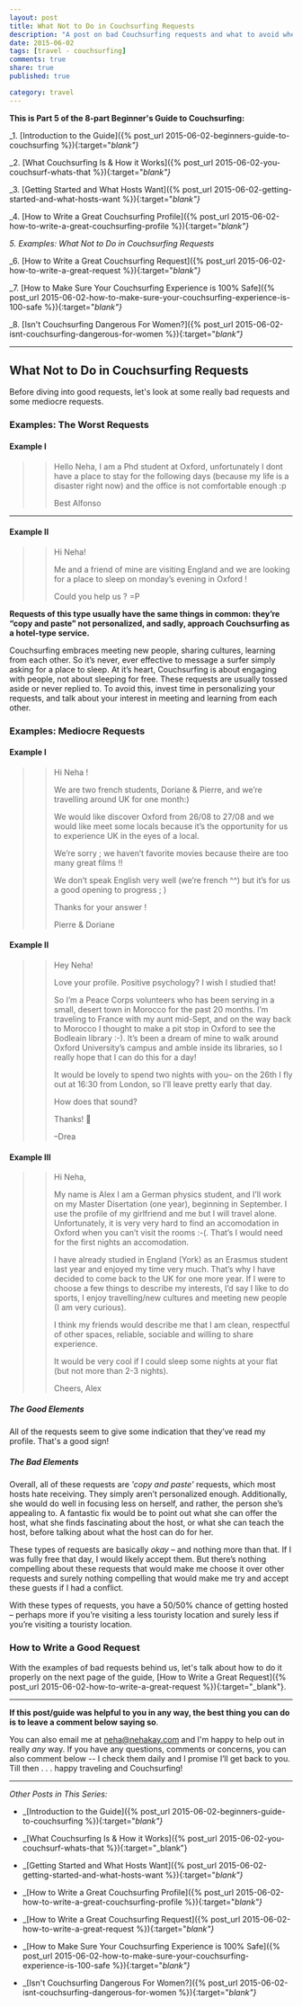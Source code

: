 ```yaml
---
layout: post
title: What Not to Do in Couchsurfing Requests
description: "A post on bad Couchsurfing requests and what to avoid when writing them."
date: 2015-06-02
tags: [travel - couchsurfing]
comments: true
share: true
published: true

category: travel
---
```


__This is Part 5 of the 8-part Beginner's Guide to Couchsurfing:__

_1. [Introduction to the Guide]({% post_url 2015-06-02-beginners-guide-to-couchsurfing %}){:target="_blank"}_

_2. [What Couchsurfing Is & How it Works]({% post_url 2015-06-02-you-couchsurf-whats-that %}){:target="_blank"}_

_3. [Getting Started and What Hosts Want]({% post_url 2015-06-02-getting-started-and-what-hosts-want %}){:target="_blank"}_

_4. [How to Write a Great Couchsurfing Profile]({% post_url 2015-06-02-how-to-write-a-great-couchsurfing-profile %}){:target="_blank"}_

_5. Examples: What *Not* to Do in Couchsurfing Requests_

_6. [How to Write a Great Couchsurfing Request]({% post_url 2015-06-02-how-to-write-a-great-request %}){:target="_blank"}_

_7. [How to Make Sure Your Couchsurfing Experience is 100% Safe]({% post_url 2015-06-02-how-to-make-sure-your-couchsurfing-experience-is-100-safe %}){:target="_blank"}_

_8. [Isn't Couchsurfing Dangerous For Women?]({% post_url 2015-06-02-isnt-couchsurfing-dangerous-for-women %}){:target="_blank"}_

-----

## What Not to Do in Couchsurfing Requests

Before diving into good requests, let's look at some really bad requests and some mediocre requests. 

### Examples: The Worst Requests

#### Example I
> > Hello Neha,
> > I am a Phd student at Oxford, unfortunately I dont have a place to stay for the following days (because my life is a disaster right now) and the office is not comfortable enough :p
> > 
> > Best
> > Alfonso

---------
#### Example II

> > Hi Neha!
> > 
> > Me and a friend of mine are visiting England and we are looking for a place to sleep on monday’s evening in Oxford !
> > 
> > Could you help us ? =P

__Requests of this type usually have the same things in common: they’re “copy and paste” not personalized, and sadly, approach Couchsurfing as a hotel-type service.__

Couchsurfing embraces meeting new people, sharing cultures, learning from each other. So it’s never, ever effective to message a surfer simply asking for a place to sleep. At it’s heart, Couchsurfing is about engaging with people, not about sleeping for free. These requests are usually tossed aside or never replied to. To avoid this, invest time in personalizing your requests, and talk about your interest in meeting and learning from each other.

### Examples: Mediocre Requests

#### Example I

> > Hi Neha !
> > 
> > We are two french students, Doriane & Pierre, and we’re travelling around UK for one month:)
> > 
> > We would like discover Oxford from 26/08 to 27/08 and we would like meet some locals because it’s the opportunity for us to experience UK in the eyes of a local.
> > 
> > We’re sorry ; we haven’t favorite movies because theire are too many great films !!
> > 
> > We don’t speak English very well (we’re french ^^) but it’s for us a good opening to progress ; )
> > 
> > Thanks for your answer !
> > 
> > Pierre & Doriane

#### Example II

> > Hey Neha!
> > 
> > Love your profile. Positive psychology? I wish I studied that!
> > 
> > So I’m a Peace Corps volunteers who has been serving in a small, desert town in Morocco for the past 20 months. I’m traveling to France with my aunt mid-Sept, and on the way back to Morocco I thought to make a pit stop in Oxford to see the Bodleain library :-). It’s been a dream of mine to walk around Oxford University’s campus and amble inside its libraries, so I really hope that I can do this for a day!
> > 
> > It would be lovely to spend two nights with you– on the 26th I fly out at 16:30 from London, so I’ll leave pretty early that day.
> > 
> > How does that sound?
> > 
> > Thanks! 🙂
> > 
> > –Drea
> > 

#### Example III

> > Hi Neha,
> > 
> > My name is Alex I am a German physics student, and I’ll work on my Master Disertation (one year), beginning in September. I use the profile of my girlfriend and me but I will travel alone. Unfortunately, it is very very hard to find an accomodation in Oxford when you can’t visit the rooms :-(. That’s I would need for the first nights an accomodation.
> > 
> > I have already studied in England (York) as an Erasmus student last year and enjoyed my time very much. That’s why I have decided to come back to the UK for one more year. If I were to choose a few things to describe my interests, I’d say I like to do sports, I enjoy travelling/new cultures and meeting new people (I am very curious).
> > 
> > I think my friends would describe me that I am clean, respectful of other spaces, reliable, sociable and willing to share experience.
> > 
> > It would be very cool if I could sleep some nights at your flat (but not more than 2-3 nights).
> > 
> > Cheers,
> > Alex

##### The Good Elements

All of the requests seem to give some indication that they’ve read my profile. That's a good sign!

##### The Bad Elements

Overall, all of these requests are _'copy and paste'_ requests, which most hosts hate receiving. They simply aren’t personalized enough. Additionally, she would do well in focusing less on herself, and rather, the person she’s appealing to. A fantastic fix would be to point out what she can offer the host, what she finds fascinating about the host, or what she can teach the host, before talking about what the host can do for her.

These types of requests are basically _okay_ – and nothing more than that. If I was fully free that day, I would likely accept them. But there’s nothing compelling about these requests that would make me choose it over other requests and surely nothing compelling that would make me try and accept these guests if I had a conflict. 

With these types of requests, you have a 50/50% chance of getting hosted – perhaps more if you’re visiting a less touristy location and surely less if you’re visiting a touristy location.

### How to Write a Good Request
With the examples of bad requests behind us, let's talk about how to do it properly on the next page of the guide, [How to Write a Great Request]({% post_url 2015-06-02-how-to-write-a-great-request %}){:target="_blank"}.

------

__If this post/guide was helpful to you in any way, the best thing you can do is to leave a comment below saying so__. 

You can also email me at [neha@nehakay.com](mailto:neha@nehakay.com) and I'm happy to help out in really _any_ way. If you have any questions, comments or concerns, you can also comment below -- I check them daily and I promise I’ll get back to you. Till then . . . happy traveling and Couchsurfing!

------

_Other Posts in This Series:_

* _[Introduction to the Guide]({% post_url 2015-06-02-beginners-guide-to-couchsurfing %}){:target="_blank"}_

*  _[What Couchsurfing Is & How it Works]({% post_url 2015-06-02-you-couchsurf-whats-that %}){:target="_blank"}

* _[Getting Started and What Hosts Want]({% post_url 2015-06-02-getting-started-and-what-hosts-want %}){:target="_blank"}_

* _[How to Write a Great Couchsurfing Profile]({% post_url 2015-06-02-how-to-write-a-great-couchsurfing-profile %}){:target="_blank"}_

* _[How to Write a Great Couchsurfing Request]({% post_url 2015-06-02-how-to-write-a-great-request %}){:target="_blank"}_

* _[How to Make Sure Your Couchsurfing Experience is 100% Safe]({% post_url 2015-06-02-how-to-make-sure-your-couchsurfing-experience-is-100-safe %}){:target="_blank"}_

* _[Isn't Couchsurfing Dangerous For Women?]({% post_url 2015-06-02-isnt-couchsurfing-dangerous-for-women %}){:target="_blank"}_
